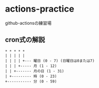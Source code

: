 # actions-practice
github-actionsの練習場


## cron式の解説

```
* * * * *
| | | | |
| | | | +--- 曜日 (0 - 7) (日曜日は0または7)
| | | +----- 月 (1 - 12)
| | +------- 月の日 (1 - 31)
| +--------- 時 (0 - 23)
+----------- 分 (0 - 59)
```